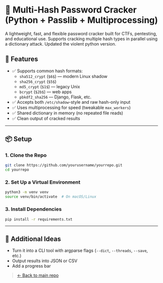 # 🔐 Multi-Hash Password Cracker (Python + Passlib + Multiprocessing)

A lightweight, fast, and flexible password cracker built for CTFs, pentesting, and educational use. Supports cracking multiple hash types in parallel using a dictionary attack. Updated the violent python version.

## 🚀 Features

- ✅ Supports common hash formats:
  - `sha512_crypt` (`$6$`) — modern Linux shadow
  - `sha256_crypt` (`$5$`)
  - `md5_crypt` (`$1$`) — legacy Unix
  - `bcrypt` (`$2b$`) — web apps
  - `pbkdf2_sha256` — Django, Flask, etc.
- ✅ Accepts both `/etc/shadow`-style and raw hash-only input
- ✅ Uses multiprocessing for speed (tweakable `max_workers`)
- ✅ Shared dictionary in memory (no repeated file reads)
- ✅ Clean output of cracked results

---

## 📦 Setup

### 1. Clone the Repo

```bash
git clone https://github.com/yourusername/yourrepo.git
cd yourrepo
```

### 2. Set Up a Virtual Environment

```bash
python3 -m venv venv
source venv/bin/activate  # On macOS/Linux
```

###  3. Install Dependencies

```bash
pip install -r requirements.txt
```
---

## 🧠 Additional Ideas

- Turn it into a CLI tool with argparse flags (`--dict`, `--threads`, `--save`, etc.)
- Output results into JSON or CSV
- Add a progress bar

> [← Back to main repo](../README.md)  